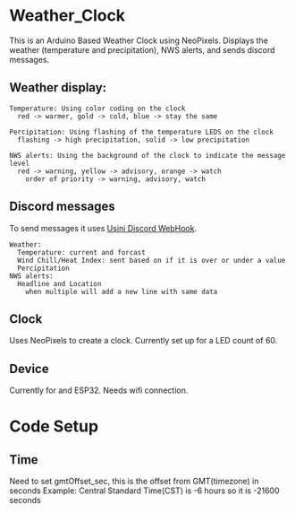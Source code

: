 # Weather_Clock

  This is an Arduino Based Weather Clock using NeoPixels. Displays the weather (temperature and precipitation), NWS alerts, and sends discord messages.

## Weather display:
```
Temperature: Using color coding on the clock
  red -> warmer, gold -> cold, blue -> stay the same

Percipitation: Using flashing of the temperature LEDS on the clock
  flashing -> high precipitation, solid -> low precipitation

NWS alerts: Using the background of the clock to indicate the message level
  red -> warning, yellow -> advisory, orange -> watch
    order of priority -> warning, advisory, watch
```

## Discord messages
To send messages it uses [Usini Discord WebHook](https://github.com/usini/usini_discord_webhook).
```
Weather:
  Temperature: current and forcast
  Wind Chill/Heat Index: sent based on if it is over or under a value
  Percipitation
NWS alerts:
  Headline and Location
    when multiple will add a new line with same data
```

## Clock
Uses NeoPixels to create a clock. Currently set up for a LED count of 60.

## Device 
Currently for and ESP32. Needs wifi connection.

# Code Setup
## Time
 Need to set gmtOffset_sec, this is the offset from GMT(timezone) in seconds
  Example: Central Standard Time(CST) is -6 hours so it is -21600 seconds
